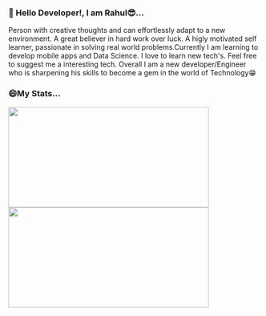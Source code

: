 ### 👋 Hello Developer!, I am Rahul😎...
Person with creative thoughts and can effortlessly adapt to a new environment. A great believer in hard work over luck. A higly motivated self learner, passionate in solving real world problems.Currently I am learning to develop mobile apps and Data Science. I love to learn new tech's. Feel free to suggest me a interesting tech. Overall I am a new developer/Engineer who is sharpening his skills to become a gem in the world of Technology😁
<!--
**Rahul-Ramalingam/Rahul-Ramalingam** is a ✨ _special_ ✨ repository because its `README.md` (this file) appears on your GitHub profile.

Here are some ideas to get you started:

- 🔭 I’m currently working on ...
- 🌱 I’m currently learning ...
- 👯 I’m looking to collaborate on ...
- 🤔 I’m looking for help with ...
- 💬 Ask me about ...
- 📫 How to reach me: ...
- 😄 Pronouns: ...
- ⚡ Fun fact: ...
-->

### 😄My Stats...
<a href="#">
         <img src="https://github-readme-stats.vercel.app/api?username=Rahul-Ramalingam&bg_color=30,00d7ff,#4ec442&title_color=fff&text_color=fff"
         width="400" height="200">
      </a>                   
<a href="#">
         <img src="https://github-readme-stats.vercel.app/api/top-langs/?username=Rahul-Ramalingam&layout=compact"
         width="400" height="200">
      </a>
